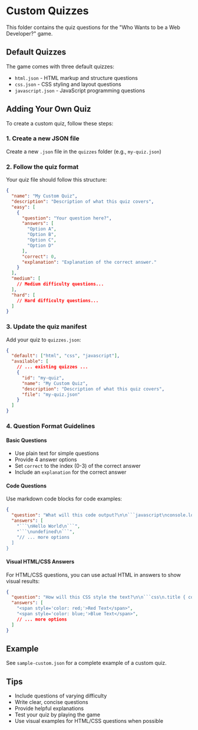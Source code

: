 # Custom Quizzes

This folder contains the quiz questions for the "Who Wants to be a Web Developer?" game.

## Default Quizzes

The game comes with three default quizzes:
- `html.json` - HTML markup and structure questions
- `css.json` - CSS styling and layout questions  
- `javascript.json` - JavaScript programming questions

## Adding Your Own Quiz

To create a custom quiz, follow these steps:

### 1. Create a new JSON file
Create a new `.json` file in the `quizzes` folder (e.g., `my-quiz.json`)

### 2. Follow the quiz format
Your quiz file should follow this structure:

```json
{
  "name": "My Custom Quiz",
  "description": "Description of what this quiz covers",
  "easy": [
    {
      "question": "Your question here?",
      "answers": [
        "Option A",
        "Option B", 
        "Option C",
        "Option D"
      ],
      "correct": 0,
      "explanation": "Explanation of the correct answer."
    }
  ],
  "medium": [
    // Medium difficulty questions...
  ],
  "hard": [
    // Hard difficulty questions...
  ]
}
```

### 3. Update the quiz manifest
Add your quiz to `quizzes.json`:

```json
{
  "default": ["html", "css", "javascript"],
  "available": [
    // ... existing quizzes ...
    {
      "id": "my-quiz",
      "name": "My Custom Quiz", 
      "description": "Description of what this quiz covers",
      "file": "my-quiz.json"
    }
  ]
}
```

### 4. Question Format Guidelines

#### Basic Questions
- Use plain text for simple questions
- Provide 4 answer options
- Set `correct` to the index (0-3) of the correct answer
- Include an `explanation` for the correct answer

#### Code Questions  
Use markdown code blocks for code examples:

```json
{
  "question": "What will this code output?\n\n```javascript\nconsole.log('Hello World');\n```",
  "answers": [
    "```\nHello World\n```",
    "```\nundefined\n```",
    "// ... more options
  ]
}
```

#### Visual HTML/CSS Answers
For HTML/CSS questions, you can use actual HTML in answers to show visual results:

```json
{
  "question": "How will this CSS style the text?\n\n```css\n.title { color: red; }\n```",
  "answers": [
    "<span style='color: red;'>Red Text</span>",
    "<span style='color: blue;'>Blue Text</span>",
    // ... more options
  ]
}
```

## Example
See `sample-custom.json` for a complete example of a custom quiz.

## Tips
- Include questions of varying difficulty
- Write clear, concise questions
- Provide helpful explanations
- Test your quiz by playing the game
- Use visual examples for HTML/CSS questions when possible